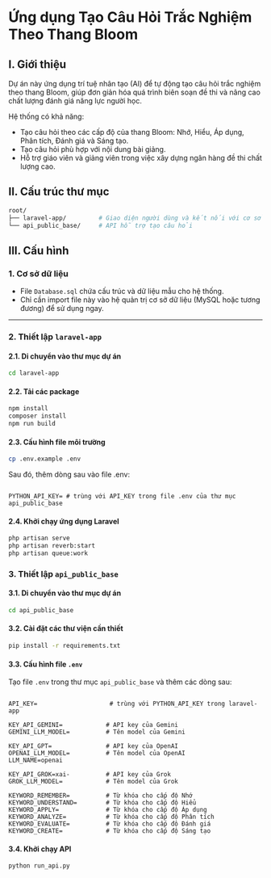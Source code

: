 # Ứng dụng Tạo Câu Hỏi Trắc Nghiệm Theo Thang Bloom

## I. Giới thiệu

Dự án này ứng dụng trí tuệ nhân tạo (AI) để tự động tạo câu hỏi trắc nghiệm theo thang Bloom, giúp đơn giản hóa quá trình biên soạn đề thi và nâng cao chất lượng đánh giá năng lực người học.

Hệ thống có khả năng:
- Tạo câu hỏi theo các cấp độ của thang Bloom: Nhớ, Hiểu, Áp dụng, Phân tích, Đánh giá và Sáng tạo.
- Tạo câu hỏi phù hợp với nội dung bài giảng.
- Hỗ trợ giáo viên và giảng viên trong việc xây dựng ngân hàng đề thi chất lượng cao.

## II. Cấu trúc thư mục

```bash
root/
├── laravel-app/         # Giao diện người dùng và kết nối với cơ sở dữ liệu
└── api_public_base/     # API hỗ trợ tạo câu hỏi
```
## III. Cấu hình

### 1. Cơ sở dữ liệu
- File `Database.sql` chứa cấu trúc và dữ liệu mẫu cho hệ thống.
- Chỉ cần import file này vào hệ quản trị cơ sở dữ liệu (MySQL hoặc tương đương) để sử dụng ngay.

---
### 2. Thiết lập `laravel-app`
#### 2.1. Di chuyển vào thư mục dự án
```bash
cd laravel-app
```
#### 2.2. Tải các package
```bash
npm install
composer install
npm run build
```
#### 2.3. Cấu hình file môi trường
```bash
cp .env.example .env
```
Sau đó, thêm dòng sau vào file .env:
<pre><code>
PYTHON_API_KEY= # trùng với API_KEY trong file .env của thư mục api_public_base
</code></pre>
#### 2.4. Khởi chạy ứng dụng Laravel
```bash
php artisan serve
php artisan reverb:start
php artisan queue:work
```
### 3. Thiết lập `api_public_base`

#### 3.1. Di chuyển vào thư mục dự án
```bash
cd api_public_base
```
#### 3.2. Cài đặt các thư viện cần thiết
```bash
pip install -r requirements.txt
```
#### 3.3. Cấu hình file `.env`

Tạo file `.env` trong thư mục `api_public_base` và thêm các dòng sau:

<pre><code>
API_KEY=                    # trùng với PYTHON_API_KEY trong laravel-app

KEY_API_GEMINI=            # API key của Gemini
GEMINI_LLM_MODEL=          # Tên model của Gemini

KEY_API_GPT=               # API key của OpenAI
OPENAI_LLM_MODEL=          # Tên model của OpenAI
LLM_NAME=openai

KEY_API_GROK=xai-          # API key của Grok
GROK_LLM_MODEL=            # Tên model của Grok

KEYWORD_REMEMBER=          # Từ khóa cho cấp độ Nhớ
KEYWORD_UNDERSTAND=        # Từ khóa cho cấp độ Hiểu
KEYWORD_APPLY=             # Từ khóa cho cấp độ Áp dụng
KEYWORD_ANALYZE=           # Từ khóa cho cấp độ Phân tích
KEYWORD_EVALUATE=          # Từ khóa cho cấp độ Đánh giá
KEYWORD_CREATE=            # Từ khóa cho cấp độ Sáng tạo
</code></pre>

#### 3.4. Khởi chạy API
```bash
python run_api.py
```
